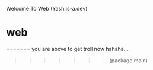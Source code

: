  Welcome To Web (Yash.is-a.dev)
# web
=======
you are above to get troll now hahaha....
>>>>>>> (package main)
